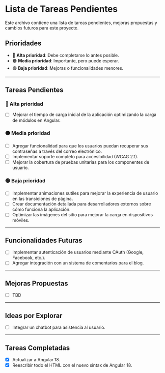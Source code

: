 # Lista de Tareas Pendientes

Este archivo contiene una lista de tareas pendientes, mejoras propuestas y cambios futuros para este proyecto.

## Prioridades

- 🔴 **Alta prioridad**: Debe completarse lo antes posible.
- 🟠 **Media prioridad**: Importante, pero puede esperar.
- 🟢 **Baja prioridad**: Mejoras o funcionalidades menores.

---

## Tareas Pendientes

### 🔴 Alta prioridad

- [ ] Mejorar el tiempo de carga inicial de la aplicación optimizando la carga de módulos en Angular.

### 🟠 Media prioridad

- [ ] Agregar funcionalidad para que los usuarios puedan recuperar sus contraseñas a través del correo electrónico.
- [ ] Implementar soporte completo para accesibilidad (WCAG 2.1).
- [ ] Mejorar la cobertura de pruebas unitarias para los componentes de usuario.

### 🟢 Baja prioridad

- [ ] Implementar animaciones sutiles para mejorar la experiencia de usuario en las transiciones de página.
- [ ] Crear documentación detallada para desarrolladores externos sobre cómo funciona la aplicación.
- [ ] Optimizar las imágenes del sitio para mejorar la carga en dispositivos móviles.

---

## Funcionalidades Futuras

- [ ] Implementar autenticación de usuarios mediante OAuth (Google, Facebook, etc.).
- [ ] Agregar integración con un sistema de comentarios para el blog.

---

## Mejoras Propuestas

- [ ] TBD

---

## Ideas por Explorar  

- [ ] Integrar un chatbot para asistencia al usuario.

---

## Tareas Completadas

- [x] Actualizar a Angular 18.
- [x] Reescribir todo el HTML con el nuevo sintax de Angular 18.
